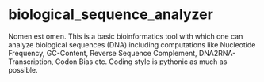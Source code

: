 # biological_sequence_analyzer

Nomen est omen.
This is a basic bioinformatics tool with which one can analyze biological sequences (DNA) including computations like Nucleotide Frequency, GC-Content, Reverse Sequence Complement, DNA2RNA-Transcription, Codon Bias etc.
Coding style is pythonic as much as possible. 
